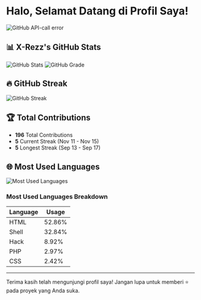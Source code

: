 # Halo, Selamat Datang di Profil Saya!

![GitHub API-call error](https://img.shields.io/badge/GitHub-API--call%20error!-red)

## 📊 X-Rezz's GitHub Stats

![GitHub Stats](https://github-readme-stats.vercel.app/api?username=RerezzOfficial&show_icons=true&theme=radical&count_private=true&hide=prs,issues&include_all_commits=true)
![GitHub Grade](https://github-readme-stats.vercel.app/api/top-langs/?username=RerezzOfficial&layout=compact&langs_count=8&theme=radical)

## 🔥 GitHub Streak

![GitHub Streak](https://github-readme-streak-stats.herokuapp.com/?user=RerezzOfficial&theme=dark&hide_border=true)

## 🏆 Total Contributions

- **196** Total Contributions
- **5** Current Streak (Nov 11 - Nov 15)
- **5** Longest Streak (Sep 13 - Sep 17)

## 🌐 Most Used Languages

![Most Used Languages](https://github-readme-stats.vercel.app/api/top-langs/?username=RerezzOfficial&langs_count=6&theme=radical&layout=compact)

### Most Used Languages Breakdown

| Language | Usage |
| -------- | ----- |
| HTML     | 52.86% |
| Shell    | 32.84% |
| Hack     | 8.92% |
| PHP      | 2.97% |
| CSS      | 2.42% |

---

Terima kasih telah mengunjungi profil saya! Jangan lupa untuk memberi ⭐ pada proyek yang Anda suka.
